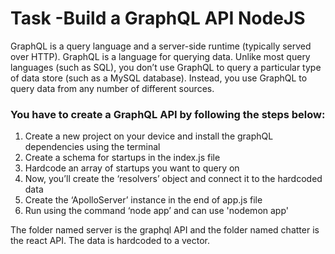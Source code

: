 # Task -Build a GraphQL API NodeJS

GraphQL is a query language and a server-side runtime (typically served  over HTTP). GraphQL is a language for querying data. Unlike most query languages (such as SQL), you don’t use GraphQL to query a particular type of data store (such as a MySQL database). Instead, you use GraphQL to query data from any number of different sources.

### You have to create a GraphQL API by following the steps below:
1.	Create a new project on your device and install the graphQL dependencies using the terminal
2.	Create a schema for startups in the index.js file
3.	Hardcode an array of startups you want to query on
4.	Now, you’ll create the ‘resolvers’ object and connect it to the hardcoded data
5.	Create the ‘ApolloServer’ instance in the end of app.js file
6.	Run using the command ‘node app’ and can use 'nodemon app'

The folder named server is the graphql API and the folder named chatter is the react API. 
The data is hardcoded to a vector. 


